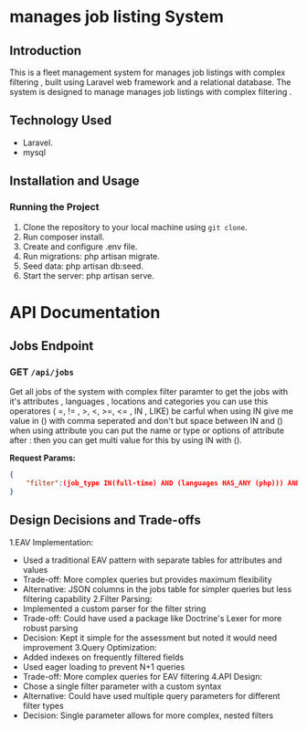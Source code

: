 # manages job listing System

## Introduction

This is a fleet management system for manages job listings with complex filtering , built using Laravel web framework and a relational database. The system is designed to manage  manages job listings with complex filtering .


## Technology Used

- Laravel.
- mysql
  
## Installation and Usage

### Running the Project

1. Clone the repository to your local machine using `git clone`.
2. Run composer install.
3. Create and configure .env file.
4. Run migrations: php artisan migrate.
5. Seed data: php artisan db:seed.
6. Start the server: php artisan serve.

# API Documentation

## Jobs Endpoint

### GET ```/api/jobs```

Get all jobs of the system with complex filter paramter to get the jobs with it's attributes , languages , locations and categories
you can use this operatores ( =, != , >, <, >=, <= , IN , LIKE)
be carful when using IN give me value in () with comma seperated and don't but space between IN and () 
when using attribute you can put the name or type or options of attribute after : then you can get multi value for this by using IN with ().

**Request Params:**

```json
{
    "filter":(job_type IN(full-time) AND (languages HAS_ANY (php))) AND (locations IS_ANY (NY)) OR attribute:years_experience<5,
}
```

## Design Decisions and Trade-offs

1.EAV Implementation:
- Used a traditional EAV pattern with separate tables for attributes and values
- Trade-off: More complex queries but provides maximum flexibility
- Alternative: JSON columns in the jobs table for simpler queries but less filtering capability
2.Filter Parsing:
- Implemented a custom parser for the filter string
- Trade-off: Could have used a package like Doctrine's Lexer for more robust parsing
- Decision: Kept it simple for the assessment but noted it would need improvement
3.Query Optimization:
- Added indexes on frequently filtered fields
- Used eager loading to prevent N+1 queries
- Trade-off: More complex queries for EAV filtering
4.API Design:
- Chose a single filter parameter with a custom syntax    
- Alternative: Could have used multiple query parameters for different filter types
- Decision: Single parameter allows for more complex, nested filters
